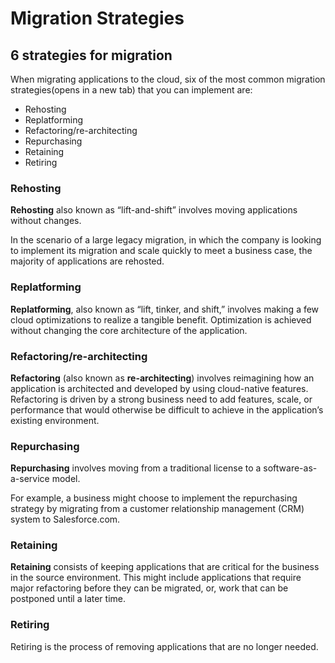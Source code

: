 # Migration Strategies

## 6 strategies for migration

When migrating applications to the cloud, six of the most common migration strategies(opens in a new tab) that you can implement are:

- Rehosting
- Replatforming
- Refactoring/re-architecting
- Repurchasing
- Retaining
- Retiring

### Rehosting

**Rehosting** also known as “lift-and-shift” involves moving applications without changes.

In the scenario of a large legacy migration, in which the company is looking to implement its migration and scale quickly to meet a business case, the majority of applications are rehosted.

### Replatforming

**Replatforming**, also known as “lift, tinker, and shift,” involves making a few cloud optimizations to realize a tangible benefit. Optimization is achieved without changing the core architecture of the application.

### Refactoring/re-architecting

**Refactoring** (also known as **re-architecting**) involves reimagining how an application is architected and developed by using cloud-native features. Refactoring is driven by a strong business need to add features, scale, or performance that would otherwise be difficult to achieve in the application’s existing environment.

### Repurchasing

**Repurchasing** involves moving from a traditional license to a software-as-a-service model.

For example, a business might choose to implement the repurchasing strategy by migrating from a customer relationship management (CRM) system to Salesforce.com.

### Retaining

**Retaining** consists of keeping applications that are critical for the business in the source environment. This might include applications that require major refactoring before they can be migrated, or, work that can be postponed until a later time.

### Retiring

Retiring is the process of removing applications that are no longer needed.


